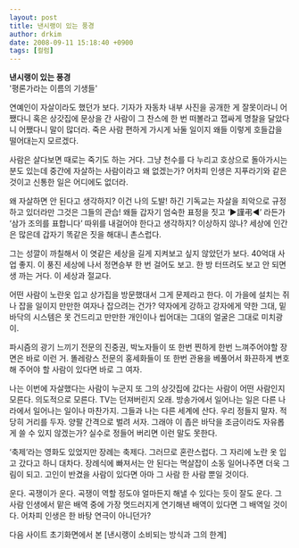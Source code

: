 ```yaml
---
layout: post
title: 낸시랭이 있는 풍경
author: drkim
date: 2008-09-11 15:18:40 +0900
tags: [컬럼]
---
```

**낸시랭이 있는 풍경**  
'평론가라는 이름의 기생들'

연예인이 자살이라도 했던가 보다. 기자가 자동차 내부 사진을 공개한 게 잘못이라니 어쨌다니 혹은 상갓집에 문상을 간 사람이 그 찬스에 한 번 떠볼라고 잽싸게 명찰을 달았다니 어쨌다니 말이 많더라. 죽은 사람 편하게 가시게 놔둘 일이지 왜들 이렇게 호들갑을 떨어대는지 모르겠다. 

사람은 살다보면 때로는 죽기도 하는 거다. 그냥 천수를 다 누리고 호상으로 돌아가시는 분도 있는데 중간에 자살하는 사람이라고 왜 없겠는가? 어차피 인생은 지푸라기와 같은 것이고 신통한 일은 어디에도 없더라. 

왜 자살하면 안 된다고 생각하지? 이건 나의 도발! 하긴 기독교는 자살을 죄악으로 규정하고 있더라만 그것은 그들의 관습! 왜들 갑자기 엄숙한 표정을 짓고 ‘▶謹弔◀’ 라든가 ‘삼가 조의를 표합니다’ 따위를 내걸어야 한다고 생각하지? 이상하지 않나? 세상에 인간은 많은데 갑자기 똑같은 짓을 해대니 촌스럽다. 

그는 성깔이 까칠해서 이 엿같은 세상을 길게 지켜보고 싶지 않았던가 보다. 40억대 사업 좋지. 이 풍진 세상에 나서 정면승부 한 번 걸어도 보고. 한 방 터뜨려도 보고 안 되면 생 까는 거다. 이 세상과 절교다.

어떤 사람이 노란옷 입고 상가집을 방문했대서 그게 문제라고 한다. 이 가을에 설치는 쥐나 잡을 일이지 만만한 여자나 잡으려는 건가? 약자에게 강하고 강자에게 약한 그대, 밑바닥의 시스템은 못 건드리고 만만한 개인이나 씹어대는 그대의 얼굴은 그대로 미치광이. 

파시즘의 광기 느끼기 전문의 진중권, 박노자들이 또 한번 찐하게 한번 느껴주어야할 장면은 바로 이런 거. 똘레랑스 전문의 홍세화들이 또 한번 관용을 베풀어서 화끈하게 변호해 주어야 할 사람이 있다면 바로 그 여자.

나는 이번에 자살했다는 사람이 누군지 또 그의 상갓집에 갔다는 사람이 어떤 사람인지 모른다. 의도적으로 모른다. TV는 던져버린지 오래. 방송가에서 일어나는 일은 다른 나라에서 일어나는 일이나 마찬가지. 그들과 나는 다른 세계에 산다. 우리 정들지 말자. 적당히 거리를 두자. 양팔 간격으로 벌려 서자. 그래야 이 좁은 바닥을 조금이라도 자유롭게 쓸 수 있지 않겠는가? 실수로 정들어 버리면 이런 말도 못한다. 

‘축제’라는 영화도 있었지만 장례는 축제다. 그러므로 혼란스럽다. 그 자리에 노란 옷 입고 갔다고 하니 대차다. 장례식에 빠져서는 안 된다는 멱살잡이 소동 일어나주면 더욱 그림이 되고. 고인이 반겼을 사람이 있다면 아마 그 사람 한 사람 뿐일 것이다. 

운다. 곡쟁이가 운다. 곡쟁이 역할 정도야 얼마든지 해낼 수 있다는 듯이 잘도 운다. 그 사람 인생에서 맡은 배역 중에 가장 멋드러지게 연기해낸 배역이 있다면 그 배역일 것이다. 어차피 인생은 한 바탕 연극이 아니던가? 

다음 사이트 초기화면에서 본 [낸시랭이 소비되는 방식과 그의 한계]
